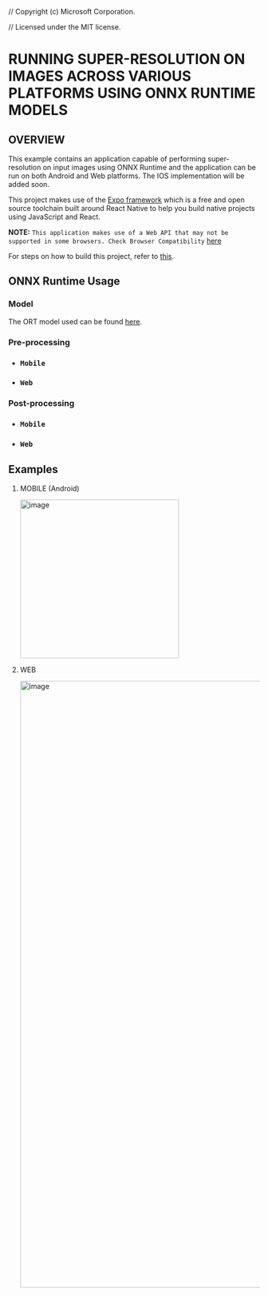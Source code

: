 // Copyright (c) Microsoft Corporation.

// Licensed under the MIT license.

# RUNNING SUPER-RESOLUTION ON IMAGES ACROSS VARIOUS PLATFORMS USING ONNX RUNTIME MODELS

## OVERVIEW

This example contains an application capable of performing super-resolution on input images using ONNX Runtime and the application can be run on both Android and Web platforms. The IOS implementation will be added soon.

This project makes use of the [Expo framework](https://docs.expo.dev/) which is a free and open source toolchain built around React Native to help you build native projects using JavaScript and React.

**NOTE:** `This application makes use of a Web API that may not be supported in some browsers. Check Browser Compatibility` [here](https://developer.mozilla.org/en-US/docs/Web/API/OffscreenCanvas#browser_compatibility)

For steps on how to build this project, refer to [this](instructions.md).

## ONNX Runtime Usage

### Model

The ORT model used can be found [here](assets\super_resnet12.ort).

### Pre-processing

- ### `Mobile`

- ### `Web`

### Post-processing

- ### `Mobile`

- ### `Web`

## Examples

1. MOBILE (Android)

   <img width="318" alt="image" src="https://user-images.githubusercontent.com/106185642/181639530-9c808167-d68c-49d4-8e89-72aeeb11164e.png">

2. WEB

   <img width="1215" alt="image" src="https://user-images.githubusercontent.com/106185642/181638855-f341e52e-dfc1-4362-b93a-0117f0cfd65a.png">
